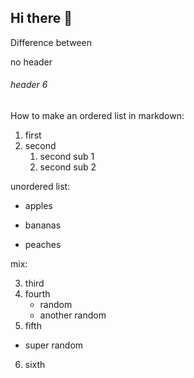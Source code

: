 ## Hi there 👋

Difference between

no header
###### header 6 

How to make an ordered list in markdown:
1. first
2. second
    1. second sub 1
    2. second sub 2

unordered list:

- apples
* bananas
+ peaches 

mix:

3. third
4. fourth
    - random
    - another random
5. fifth
+ super random
6. sixth